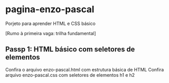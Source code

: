 # pagina-enzo-pascal
Porjeto para aprender HTML e CSS básico

[Rumo à primeira vaga: trilha fundamental]

## Passp 1: HTML básico com seletores de elementos
Confira o arquivo enzo-pascal.html com estrutura básica de HTML
Confira  arquivo enzo-pascal.css com seletores de elementos h1 e h2